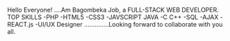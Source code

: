 Hello Everyone!
....Am Bagombeka Job,  a FULL-STACK WEB DEVELOPER.
TOP SKILLS
-PHP
-HTML5
-CSS3
-JAVSCRIPT
JAVA
-C
C++
-SQL
-AJAX
-REACT.js
-UI/UX Designer
..............Looking forward to collaborate with you all.
